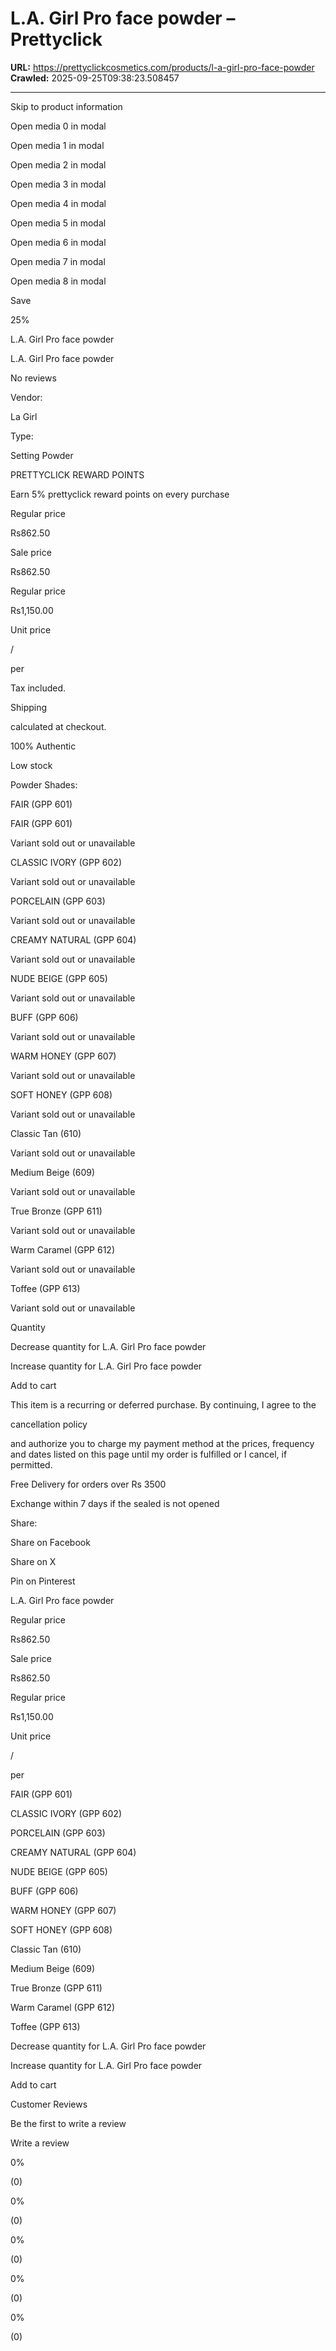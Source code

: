 # L.A. Girl Pro face powder – Prettyclick

**URL:** https://prettyclickcosmetics.com/products/l-a-girl-pro-face-powder
**Crawled:** 2025-09-25T09:38:23.508457

---

Skip to product information

Open media 0 in modal

Open media 1 in modal

Open media 2 in modal

Open media 3 in modal

Open media 4 in modal

Open media 5 in modal

Open media 6 in modal

Open media 7 in modal

Open media 8 in modal

Save

25%

L.A. Girl Pro face powder

L.A. Girl Pro face powder

No reviews

Vendor:

La Girl

Type:

Setting Powder

PRETTYCLICK REWARD POINTS

Earn 5% prettyclick reward points on every purchase

Regular price

Rs862.50

Sale price

Rs862.50

Regular price

Rs1,150.00

Unit price

/

per

Tax included.

Shipping

calculated at checkout.

100% Authentic

Low stock

Powder Shades:

FAIR (GPP 601)

FAIR (GPP 601)

Variant sold out or unavailable

CLASSIC IVORY (GPP 602)

Variant sold out or unavailable

PORCELAIN (GPP 603)

Variant sold out or unavailable

CREAMY NATURAL (GPP 604)

Variant sold out or unavailable

NUDE BEIGE (GPP 605)

Variant sold out or unavailable

BUFF (GPP 606)

Variant sold out or unavailable

WARM HONEY (GPP 607)

Variant sold out or unavailable

SOFT HONEY (GPP 608)

Variant sold out or unavailable

Classic Tan  (610)

Variant sold out or unavailable

Medium Beige (609)

Variant sold out or unavailable

True Bronze (GPP 611)

Variant sold out or unavailable

Warm Caramel (GPP 612)

Variant sold out or unavailable

Toffee (GPP 613)

Variant sold out or unavailable

Quantity

Decrease quantity for L.A. Girl Pro face powder

Increase quantity for L.A. Girl Pro face powder

Add to cart

This item is a recurring or deferred purchase. By continuing, I agree to the

cancellation policy

and authorize you to charge my payment method at the prices, frequency and dates listed on this page until my order is fulfilled or I cancel, if permitted.

Free Delivery for orders over Rs 3500

Exchange within 7 days if the sealed is not opened

Share:

Share on Facebook

Share on X

Pin on Pinterest

L.A. Girl Pro face powder

Regular price

Rs862.50

Sale price

Rs862.50

Regular price

Rs1,150.00

Unit price

/

per

FAIR (GPP 601)

CLASSIC IVORY (GPP 602)

PORCELAIN (GPP 603)

CREAMY NATURAL (GPP 604)

NUDE BEIGE (GPP 605)

BUFF (GPP 606)

WARM HONEY (GPP 607)

SOFT HONEY (GPP 608)

Classic Tan  (610)

Medium Beige (609)

True Bronze (GPP 611)

Warm Caramel (GPP 612)

Toffee (GPP 613)

Decrease quantity for L.A. Girl Pro face powder

Increase quantity for L.A. Girl Pro face powder

Add to cart

Customer Reviews

Be the first to write a review

Write a review

0%

(0)

0%

(0)

0%

(0)

0%

(0)

0%

(0)